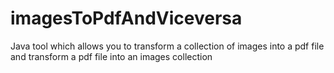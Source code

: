 # imagesToPdfAndViceversa
Java tool which allows you to transform a collection of images into a pdf file and transform a pdf file into an images collection 
